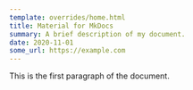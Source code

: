 ```yaml
---
template: overrides/home.html
title: Material for MkDocs
summary: A brief description of my document.
date: 2020-11-01
some_url: https://example.com
---
```

This is the first paragraph of the document.